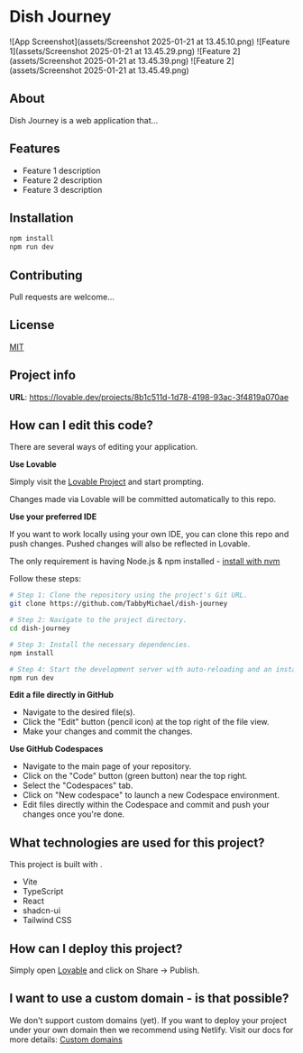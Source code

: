 # Dish Journey

![App Screenshot](assets/Screenshot 2025-01-21 at 13.45.10.png)
![Feature 1](assets/Screenshot 2025-01-21 at 13.45.29.png)
![Feature 2](assets/Screenshot 2025-01-21 at 13.45.39.png)
![Feature 2](assets/Screenshot 2025-01-21 at 13.45.49.png)

## About
Dish Journey is a web application that...

## Features
- Feature 1 description
- Feature 2 description
- Feature 3 description

## Installation
```bash
npm install
npm run dev
```

## Contributing
Pull requests are welcome...

## License
[MIT](https://choosealicense.com/licenses/mit/)

## Project info

**URL**: https://lovable.dev/projects/8b1c511d-1d78-4198-93ac-3f4819a070ae

## How can I edit this code?

There are several ways of editing your application.

**Use Lovable**

Simply visit the [Lovable Project](https://lovable.dev/projects/8b1c511d-1d78-4198-93ac-3f4819a070ae) and start prompting.

Changes made via Lovable will be committed automatically to this repo.

**Use your preferred IDE**

If you want to work locally using your own IDE, you can clone this repo and push changes. Pushed changes will also be reflected in Lovable.

The only requirement is having Node.js & npm installed - [install with nvm](https://github.com/nvm-sh/nvm#installing-and-updating)

Follow these steps:

```sh
# Step 1: Clone the repository using the project's Git URL.
git clone https://github.com/TabbyMichael/dish-journey

# Step 2: Navigate to the project directory.
cd dish-journey

# Step 3: Install the necessary dependencies.
npm install

# Step 4: Start the development server with auto-reloading and an instant preview.
npm run dev
```

**Edit a file directly in GitHub**

- Navigate to the desired file(s).
- Click the "Edit" button (pencil icon) at the top right of the file view.
- Make your changes and commit the changes.

**Use GitHub Codespaces**

- Navigate to the main page of your repository.
- Click on the "Code" button (green button) near the top right.
- Select the "Codespaces" tab.
- Click on "New codespace" to launch a new Codespace environment.
- Edit files directly within the Codespace and commit and push your changes once you're done.

## What technologies are used for this project?

This project is built with .

- Vite
- TypeScript
- React
- shadcn-ui
- Tailwind CSS

## How can I deploy this project?

Simply open [Lovable](https://lovable.dev/projects/8b1c511d-1d78-4198-93ac-3f4819a070ae) and click on Share -> Publish.

## I want to use a custom domain - is that possible?

We don't support custom domains (yet). If you want to deploy your project under your own domain then we recommend using Netlify. Visit our docs for more details: [Custom domains](https://docs.lovable.dev/tips-tricks/custom-domain/)
